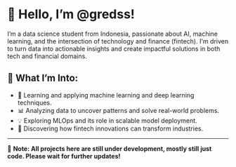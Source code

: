 # 👋 Hello, I’m @gredss!  

I’m a data science student from Indonesia, passionate about AI, machine learning, and the intersection of technology and finance (fintech). I'm driven to turn data into actionable insights and create impactful solutions in both tech and financial domains.  

## 🌟 What I’m Into:  
- 🤖 Learning and applying machine learning and deep learning techniques.  
- 📊 Analyzing data to uncover patterns and solve real-world problems.  
- 💡 Exploring MLOps and its role in scalable model deployment.  
- 💸 Discovering how fintech innovations can transform industries.  

---

🚧 **Note: All projects here are still under development, mostly still just code. Please wait for further updates!**
